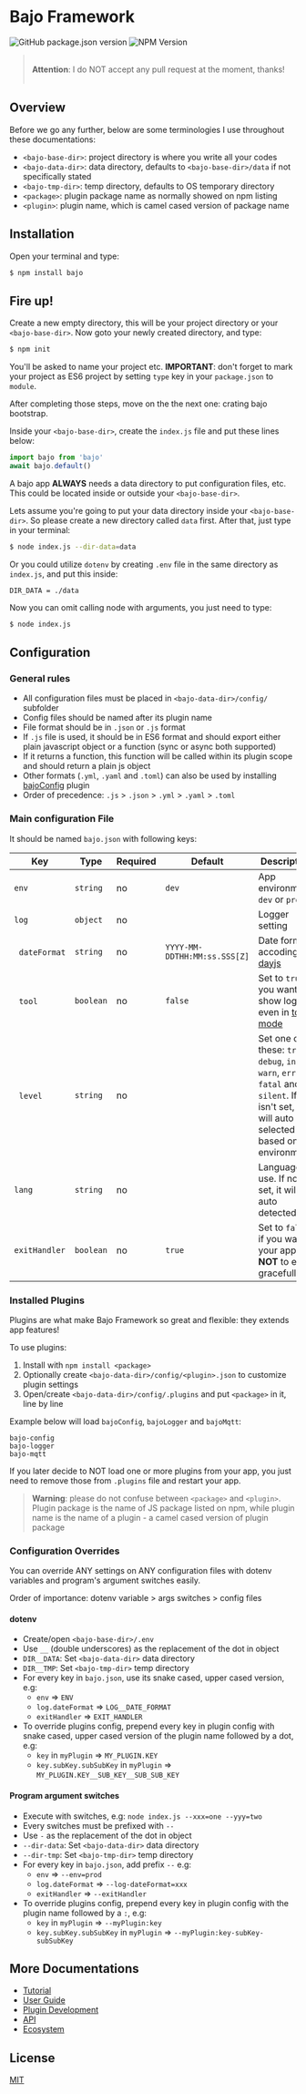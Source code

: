 # Bajo Framework

![GitHub package.json version](https://img.shields.io/github/package-json/v/ardhi/bajo) ![NPM Version](https://img.shields.io/npm/v/bajo)

> <br />**Attention**: I do NOT accept any pull request at the moment, thanks!<br /><br />

## Overview

Before we go any further, below are some terminologies I use throughout these documentations:

- ```<bajo-base-dir>```: project directory is where you write all your codes
- ```<bajo-data-dir>```: data directory, defaults to ```<bajo-base-dir>/data``` if not specifically stated
- ```<bajo-tmp-dir>```: temp directory, defaults to OS temporary directory
- ```<package>```: plugin package name as normally showed on npm listing
- ```<plugin>```: plugin name, which is camel cased version of package name

## Installation

Open your terminal and type:

```bash
$ npm install bajo
```

## Fire up!

Create a new empty directory, this will be your project directory or your ```<bajo-base-dir>```. Now goto your newly created directory, and type:

```bash
$ npm init
```

You'll be asked to name your project etc. **IMPORTANT**: don't forget to mark your project as ES6 project by setting ```type``` key in your ```package.json``` to ```module```.

After completing those steps, move on the the next one: crating bajo bootstrap.

Inside your ```<bajo-base-dir>```, create the ```index.js``` file and put these lines below:

```js
import bajo from 'bajo'
await bajo.default()
```

A bajo app **ALWAYS** needs a data directory to put configuration files, etc. This
could be located inside or outside your ```<bajo-base-dir>```.

Lets assume you're going to put your data directory inside your ```<bajo-base-dir>```. So please
create a new directory called ```data``` first. After that, just type in your terminal:

```bash
$ node index.js --dir-data=data
```

Or you could utilize ```dotenv``` by creating ```.env``` file in the same directory as ```index.js```, and put this inside:

```
DIR_DATA = ./data
```

Now you can omit calling node with arguments, you just need to type:

```bash
$ node index.js
```

## Configuration

### General rules

- All configuration files must be placed in ```<bajo-data-dir>/config/``` subfolder
- Config files should be named after its plugin name
- File format should be in ```.json``` or ```.js``` format
- If  ```.js``` file is used, it should be in ES6 format and should export either plain javascript object or a function (sync or async both supported)
- If it returns a function, this function will be called within its plugin scope and should return a plain js object
- Other formats (```.yml```, ```.yaml``` and ```.toml```) can also be used by installing [bajoConfig](https://github.com/ardhi/bajo-config) plugin
- Order of precedence: ```.js``` > ```.json``` > ```.yml``` > ```.yaml``` > ```.toml```

### Main configuration File

It should be named ```bajo.json``` with following keys:

| Key | Type | Required | Default | Description |
| --- | ---- | -------- | ------- | ----------- |
| ```env``` | ```string``` | no | ```dev``` | App environment: ```dev``` or ```prod``` |
| ```log``` | ```object``` | no || Logger setting |
| &nbsp;&nbsp;```dateFormat``` | ```string``` | no | ```YYYY-MM-DDTHH:MM:ss.SSS[Z]```| Date format accoding to [dayjs](https://github.com/iamkun/dayjs) |
| &nbsp;&nbsp;```tool``` | ```boolean``` | no | ```false``` | Set to ```true``` if you want to show log even in [tool mode](#tool-mode) |
| &nbsp;&nbsp;```level``` | ```string``` | no || Set one of these: ```trace```, ```debug```, ```info```, ```warn```, ```error```, ```fatal``` and ```silent```. If it isn't set, it will auto selected based on environment |
| ```lang``` | ```string``` | no || Language to use. If not set, it will be auto detected |
| ```exitHandler``` | ```boolean``` | no | ```true``` | Set to ```false``` if you want your app **NOT** to exit gracefully |

### Installed Plugins

Plugins are what make Bajo Framework so great and flexible: they extends app features!

To use plugins:

1. Install with ```npm install <package>```
2. Optionally create ```<bajo-data-dir>/config/<plugin>.json``` to customize plugin settings
3. Open/create ```<bajo-data-dir>/config/.plugins``` and put ```<package>``` in it, line by line

Example below will load ```bajoConfig```, ```bajoLogger``` and ```bajoMqtt```:

```
bajo-config
bajo-logger
bajo-mqtt
```

If you later decide to NOT load one or more plugins from your app, you just need to remove those from ```.plugins``` file and restart your app.

> **Warning**: please do not confuse between ```<package>``` and ```<plugin>```. Plugin package is the name of JS package listed on npm, while plugin name is the name of a plugin - a camel cased version of plugin package

### Configuration Overrides

You can override ANY settings on ANY configuration files with dotenv variables and program's argument switches easily.

Order of importance: dotenv variable > args switches > config files

#### dotenv

- Create/open ```<bajo-base-dir>/.env```
- Use ```__``` (double underscores) as the replacement of the dot in object
- ```DIR__DATA```: Set ```<bajo-data-dir>``` data directory
- ```DIR__TMP```: Set ```<bajo-tmp-dir>``` temp directory
- For every key in ```bajo.json```, use its snake cased, upper cased version, e.g:
  - ```env``` => ```ENV```
  - ```log.dateFormat``` => ```LOG__DATE_FORMAT```
  - ```exitHandler``` => ```EXIT_HANDLER```
- To override plugins config, prepend every key in plugin config with snake cased, upper cased version of the plugin name followed by a dot, e.g:
  - ```key``` in ```myPlugin``` => ```MY_PLUGIN.KEY```
  - ```key.subKey.subSubKey``` in ```myPlugin``` => ```MY_PLUGIN.KEY__SUB_KEY__SUB_SUB_KEY```

#### Program argument switches
- Execute with switches, e.g: ```node index.js --xxx=one --yyy=two```
- Every switches must be prefixed with ```--```
- Use ```-``` as the replacement of the dot in object
- ```--dir-data```: Set ```<bajo-data-dir>``` data directory
- ```--dir-tmp```: Set ```<bajo-tmp-dir>``` temp directory
- For every key in ```bajo.json```, add prefix ```--``` e.g:
  - ```env``` => ```--env=prod```
  - ```log.dateFormat``` => ```--log-dateFormat=xxx```
  - ```exitHandler``` => ```--exitHandler```
- To override plugins config, prepend every key in plugin config with the plugin name  followed by a ```:```, e.g:
  - ```key``` in ```myPlugin``` => ```--myPlugin:key```
  - ```key.subKey.subSubKey``` in ```myPlugin``` => ```--myPlugin:key-subKey-subSubKey```

## More Documentations

- [Tutorial](docs/tutorial.md)
- [User Guide](docs/user-guide.md)
- [Plugin Development](docs/plugin-dev.md)
- [API](docs/api.md)
- [Ecosystem](docs/ecosystem.md)

## License

[MIT](LICENSE)
